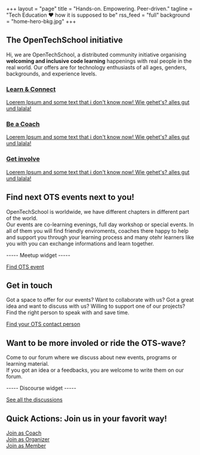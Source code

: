 +++
layout = "page"
title = "Hands-on. Empowering. Peer-driven."
tagline = "Tech Education ♥ how it is supposed to be"
rss_feed = "full"
background = "home-hero-bkg.jpg"
+++

<section class="intro section-bkg container">
  <h2>The OpenTechSchool initiative</h2>
  <p>Hi, we are OpenTechSchool, a distributed community initiative organising <b>welcoming and inclusive code learning</b> happenings with real people in the real world. Our offers are for technology enthusiasts of all ages, genders, backgrounds, and experience levels.</p>

  <div class="row intro__boxes">
    <div class="col-xs-12 col-sm-4">
      <a href="/learn" class="intro__boxes__box animate--slideUp">
      	<div class="u-circle-centered"><span class="i-world-connections"></span></div>
      	<h3> Learn & Connect </h3>
      	<p> Loerem Ipsum and some text that i don't know now! Wie gehet's? alles gut und lalala! </p>
      </a>
    </div>
    <div class="col-xs-12 col-sm-4">
      <a href="/contribute" class="intro__boxes__box animate--slideUp">
      	<div class="u-circle-centered"><span class="i-people-chat"></span></div>
      	<h3> Be a Coach </h3>
      	<p> Loerem Ipsum and some text that i don't know now! Wie gehet's? alles gut und lalala! </p>
      </a>
    </div>
    <div class="col-xs-12 col-sm-4">
      <a href="/community" class="intro__boxes__box animate--slideUp">
      	<div class="u-circle-centered"><span class="i-idea-baloons"></span></div>
      	<h3> Get involve </h3>
      	<p> Loerem Ipsum and some text that i don't know now! Wie gehet's? alles gut und lalala! </p>
      </a>
    </div>
  </div>
</section>

<section class="row numbers section-bkg section-bkg--blue">
  <div class="container">
    <div class="row">
      <div class="col-xs-12 col-sm-4">
        <div class="donut" data-donut="42"></div>
      </div>
      <div class="col-xs-12 col-sm-4">
        <div class="donut" data-donut="12"></div>
      </div>
      <div class="col-xs-12 col-sm-4">
        <div class="donut" data-donut="86"></div>
      </div>
    </div>
  </div>
</section>

<section class="upcoming-events section-bkg container">
  <h2>Find next OTS events next to you!</h2>
  <p>OpenTechSchool is worldwide, we have different chapters in different part of the world. <br/>
    Our events are co-learning evenings, full day workshop or special events. In all of them you will find friendly enviroments, coaches there happy to help and support you through your learning process and many otehr learners like you with you can exchange informations and learn together.
  </p>

  ----- Meetup widget -----

  <a href="" class="u-block"><div class="btn btn--center "> Find OTS event </div></a>
</section>

<section class="landing-contact-us section-bkg section-bkg--blue">
  <div class="container">
    <h2> Get in touch </h2>
    <p>Got a space to offer for our events? Want to collaborate with us? Got a great idea and want to discuss with us? Willing to support one of our projects?
    Find the right person to speak with and save time.
    </p>
    <a href=""><div class="btn btn-reverse btn--center"> Find your OTS contact person </div></a>
  </div>
</section>

<section class="last-discussions section-bkg container">
  <h2> Want to be more involed or ride the OTS-wave? </h2>
  <p> Come to our forum where we discuss about new events, programs or learning material. </br>
    If you got an idea or a feedbacks, you are welcome to write them on our forum.
  </p>

  ----- Discourse widget -----

  <a href="" class="u-block"><div class="btn btn--center"> See all the discussions </div></a>
</section>

<section class="callToAction section-bkg section-bkg--pink">
  <div class="container">
    <h2> Quick Actions: Join us in your favorit way! </h2>
    <div class="row">
      <div class="col-xs-12 col-sm-4">
        <a href=""><div class="btn btn-reverse btn--small btn--center"> Join as Coach </div></a>
      </div>
      <div class="col-xs-12 col-sm-4">
        <a href=""><div class="btn btn-reverse btn--small btn--center"> Join as Organizer </div></a>
      </div>
      <div class="col-xs-12 col-sm-4">
        <a href="" class="u-block"><div class="btn btn-reverse btn--small btn--center"> Join as Member </div></a>
      </div>
    </div>
  </div>
</section>
